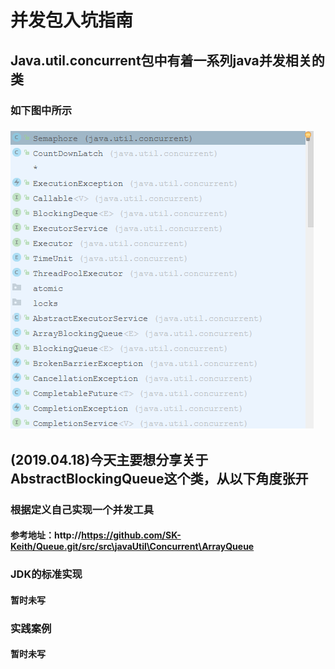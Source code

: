 # 并发包入坑指南
## Java.util.concurrent包中有着一系列java并发相关的类
### 如下图中所示
### ![这里写图片描述](https://github.com/SK-Keith/Queue/blob/master/img/concurrent_pc1.png)
## (2019.04.18)今天主要想分享关于AbstractBlockingQueue这个类，从以下角度张开
### 根据定义自己实现一个并发工具
#### 参考地址：http://https://github.com/SK-Keith/Queue.git/src/src\javaUtil\Concurrent\ArrayQueue
### JDK的标准实现
#### 暂时未写
### 实践案例
#### 暂时未写

